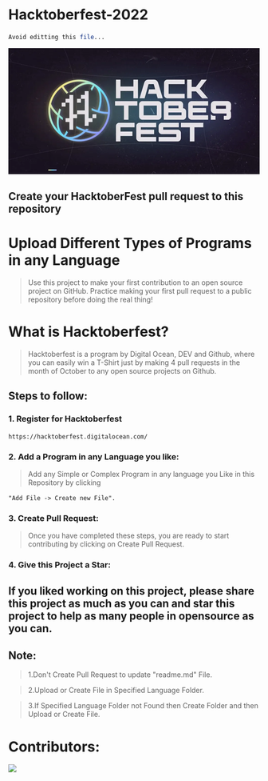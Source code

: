 #                                                     Hacktoberfest-2022
```php
Avoid editting this file...
```

![Alt text](hacktoberfest.webp)

## Create your HacktoberFest pull request to this repository


# Upload Different Types of Programs in any Language

>Use this project to make your first contribution to an open source project on GitHub. Practice making your first pull request to a public repository before doing the real thing!

# What is Hacktoberfest?

>Hacktoberfest is a program by Digital Ocean, DEV and Github, where you can easily win a T-Shirt just by making 4 pull requests in the month of October to any open source projects on Github.

## Steps to follow:

### 1. Register for Hacktoberfest

```
https://hacktoberfest.digitalocean.com/
```

### 2. Add a Program in any Language you like:

>Add any Simple or Complex Program in any language you Like in this Repository by clicking 
```
"Add File -> Create new File".
```

### 3. Create Pull Request:

>Once you have completed these steps, you are ready to start contributing by clicking on Create Pull Request.


### 4. Give this Project a Star:

## If you liked working on this project, please share this project as much as you can and star this project to help as many people in opensource as you can.

## Note:

>1.Don't Create Pull Request to update "readme.md" File.

>2.Upload or Create File in Specified Language Folder.

>3.If Specified Language Folder not Found then Create Folder and then Upload or Create File.


# Contributors:

<a href = "https://github.com/Tanu-N-Prabhu/Python/graphs/contributors">
  <img src = "https://contrib.rocks/image?repo = GitHub_username/repository_name"/>
</a>






